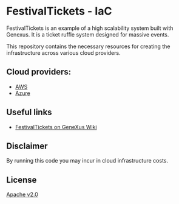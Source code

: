 # FestivalTickets - IaC
FestivalTickets is an example of a high scalability system built with Genexus. It is a ticket ruffle system designed for massive events.

This repository contains the necessary resources for creating the infrastructure across various cloud providers.

## Cloud providers:
* [AWS](AWS/README.md)
* [Azure](Azure/README.md)

## Useful links
* [FestivalTickets on GeneXus Wiki](https://wiki.genexus.com/commwiki/servlet/wiki?51266,KB%3AFestivalTickets+-+High+Scalability+Sample)

## Disclaimer
By running this code you may incur in cloud infrastructure costs.

## License
[Apache v2.0](LICENSE)